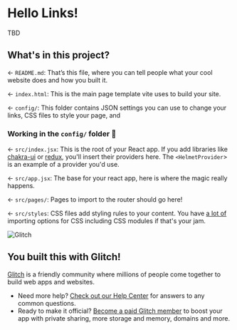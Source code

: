 # Hello Links!

TBD

## What's in this project?

← `README.md`: That’s this file, where you can tell people what your cool website does and how you built it.

← `index.html`: This is the main page template vite uses to build your site. 

← `config/`: This folder contains JSON settings you can use to change your links, CSS files to style your page, and 

### Working in the `config/` folder 📁

← `src/index.jsx`: This is the root of your React app. If you add libraries like [chakra-ui](https://chakra-ui.com) or [redux](https://react-redux.js.org), you'll insert their providers here. The `<HelmetProvider`> is an example of a provider you'd use.

← `src/app.jsx`: The base for your react app, here is where the magic really happens.

← `src/pages/`: Pages to import to the router should go here!

← `src/styles`: CSS files add styling rules to your content. You have [a lot of](https://vitejs.dev/guide/features.html#css) importing options for CSS including CSS modules if that's your jam.

![Glitch](https://cdn.glitch.com/a9975ea6-8949-4bab-addb-8a95021dc2da%2FLogo_Color.svg?v=1602781328576)

## You built this with Glitch!

[Glitch](https://glitch.com) is a friendly community where millions of people come together to build web apps and websites.

- Need more help? [Check out our Help Center](https://help.glitch.com/) for answers to any common questions.
- Ready to make it official? [Become a paid Glitch member](https://glitch.com/pricing) to boost your app with private sharing, more storage and memory, domains and more.

